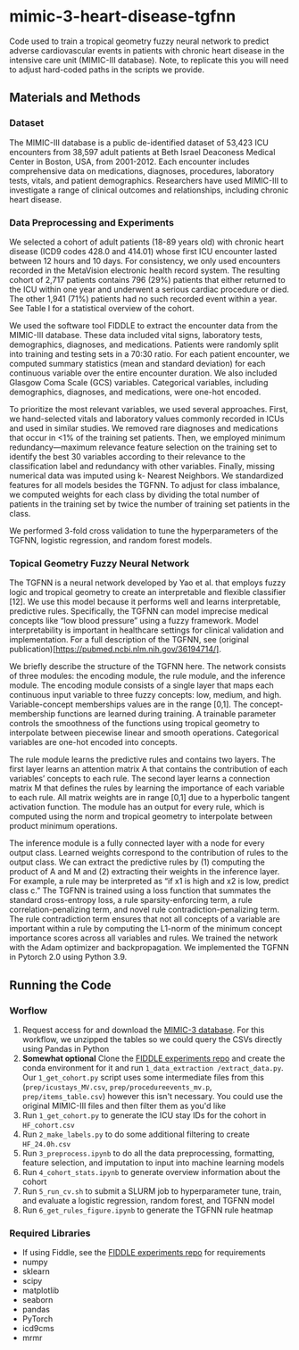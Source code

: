 # mimic-3-heart-disease-tgfnn
Code used to train a tropical geometry fuzzy neural network to predict adverse cardiovascular events in patients with chronic heart disease in the intensive care unit (MIMIC-III database). Note, to replicate this you will need to adjust hard-coded paths in the scripts we provide.

## Materials and Methods
### Dataset

The MIMIC-III database is a public de-identified dataset of 53,423 ICU encounters from 38,597 adult patients at Beth Israel Deaconess Medical Center in Boston, USA, from 2001-2012. Each encounter includes comprehensive data on medications, diagnoses, procedures, laboratory tests, vitals, and patient demographics. Researchers have used MIMIC-III to investigate a range of clinical outcomes and relationships, including chronic heart disease.

### Data Preprocessing and Experiments
We selected a cohort of adult patients (18-89 years old) with chronic heart disease (ICD9 codes 428.0 and 414.01) whose first ICU encounter lasted between 12 hours and 10 days. For consistency, we only used encounters recorded in the MetaVision electronic health record system. The resulting cohort of 2,717 patients contains 796 (29%) patients that either returned to the ICU within one year and underwent a serious cardiac procedure or died. The other 1,941 (71%) patients had no such recorded event within a year. See Table I for a statistical overview of the cohort.

We used the software tool FIDDLE to extract the encounter data from the MIMIC-III database. These data included vital signs, laboratory tests, demographics, diagnoses, and medications. Patients were randomly split into training and testing sets in a 70:30 ratio. For each patient encounter, we computed summary statistics (mean and standard deviation) for each continuous variable over the entire encounter duration. We also included Glasgow Coma Scale (GCS) variables. Categorical variables, including demographics, diagnoses, and medications, were one-hot encoded.

To prioritize the most relevant variables, we used several approaches. First, we hand-selected vitals and laboratory values commonly recorded in ICUs and used in similar studies. We removed rare diagnoses and medications that occur in <1% of the training set patients. Then, we employed minimum redundancy—maximum relevance feature selection on the training set to identify the best 30 variables according to their relevance to the classification label and redundancy with other variables. Finally, missing numerical data was imputed using k- Nearest Neighbors. We standardized features for all models besides the TGFNN. To adjust for class imbalance, we computed weights for each class by dividing the total number of patients in the training set by twice the number of training set patients in the class.

We performed 3-fold cross validation to tune the hyperparameters of the TGFNN, logistic regression, and random forest models.

### Topical Geometry Fuzzy Neural Network
The TGFNN is a neural network developed by Yao et al. that employs fuzzy logic and tropical geometry to create an interpretable and flexible classifier [12]. We use this model because it performs well and learns interpretable, predictive rules. Specifically, the TGFNN can model imprecise medical concepts like “low blood pressure” using a fuzzy framework. Model interpretability is important in healthcare settings for clinical validation and implementation. For a full description of the TGFNN, see (original publication)[https://pubmed.ncbi.nlm.nih.gov/36194714/].

We briefly describe the structure of the TGFNN here. The network consists of three modules: the encoding module, the rule module, and the inference module.
The encoding module consists of a single layer that maps each continuous input variable to three fuzzy concepts: low, medium, and high. Variable-concept memberships values are in the range [0,1]. The concept-membership functions are learned during training. A trainable parameter controls the smoothness of the functions using tropical geometry to interpolate between piecewise linear and smooth operations. Categorical variables are one-hot encoded into concepts.

The rule module learns the predictive rules and contains two layers. The first layer learns an attention matrix A that contains the contribution of each variables’ concepts to each rule. The second layer learns a connection matrix M that defines the rules by learning the importance of each variable to each rule. All matrix weights are in range [0,1] due to a hyperbolic tangent activation function. The module has an output for every rule, which is computed using the norm and tropical geometry to interpolate between product minimum operations.

The inference module is a fully connected layer with a node for every output class. Learned weights correspond to the contribution of rules to the output class.
We can extract the predictive rules by (1) computing the product of A and M and (2) extracting their weights in the inference layer. For example, a rule may be interpreted as “if x1 is high and x2 is low, predict class c.” The TGFNN is trained using a loss function that summates the standard cross-entropy loss, a rule sparsity-enforcing term, a rule correlation-penalizing term, and novel rule contradiction-penalizing term. The rule contradiction term ensures that not all concepts of a variable are important within a rule by computing the L1-norm of the minimum concept importance scores across all variables and rules. We trained the network with the Adam optimizer and backpropagation. We implemented the TGFNN in Pytorch 2.0 using Python 3.9.

## Running the Code
### Worflow
1. Request access for and download the [MIMIC-3 database](https://mimic.mit.edu/). For this workflow, we unzipped the tables so we could query the CSVs directly using Pandas in Python
2. **Somewhat optional** Clone the [FIDDLE experiments repo](https://github.com/MLD3/FIDDLE-experiments) and create the conda environment for it and run `1_data_extraction
/extract_data.py`. Our `1_get_cohort.py` script uses some intermediate files from this (`prep/icustays_MV.csv`, `prep/procedureevents_mv.p`, `prep/items_table.csv`) however this isn't necessary. You could use the original MIMIC-III files and then filter them as you'd like
3. Run `1_get_cohort.py` to generate the ICU stay IDs for the cohort in `HF_cohort.csv`
4. Run `2_make_labels.py` to do some additional filtering to create `HF_24.0h.csv`
5. Run `3_preprocess.ipynb` to do all the data preprocessing, formatting, feature selection, and imputation to input into machine learning models
6. Run `4_cohort_stats.ipynb` to generate overview information about the cohort
7. Run `5_run_cv.sh` to submit a SLURM job to hyperparameter tune, train, and evaluate a logistic regression, random forest, and TGFNN model
8. Run `6_get_rules_figure.ipynb` to generate the TGFNN rule heatmap

### Required Libraries
- If using Fiddle, see the [FIDDLE experiments repo](https://github.com/MLD3/FIDDLE-experiments) for requirements
- numpy
- sklearn
- scipy
- matplotlib
- seaborn
- pandas
- PyTorch
- icd9cms
- mrmr
